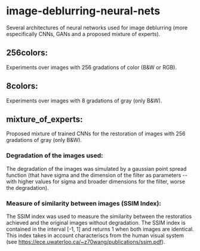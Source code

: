 # image-deblurring-neural-nets
Several architectures of neural networks used for image deblurring (more especifically CNNs, GANs and a proposed mixture of experts).

## 256colors: 
Experiments over images with 256 gradations of color (B&W or RGB).

## 8colors: 
Experiments over images with 8 gradations of gray (only B&W).

## mixture_of_experts:
Proposed mixture of trained CNNs for the restoration of images with 256 gradations of gray (only B&W).

### Degradation of the images used:
The degradation of the images was simulated by a gaussian point spread function (that have sigma and the dimension of the filter as parameters -- with higher values for sigma and broader dimensions for the filter, worse the degradation).

### Measure of similarity between images (SSIM Index):
The SSIM index was used to measure the similarity between the restoratios achieved and the original images without degradation. The SSIM index is contained in the interval [-1, 1] and returns 1 when both images are identical. This index takes in account characteriscs from the human visual system (see https://ece.uwaterloo.ca/~z70wang/publications/ssim.pdf).
